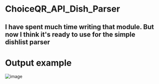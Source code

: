 # ChoiceQR_API_Dish_Parser
## I have spent much time writing that module. But now I think it's ready to use for the simple dishlist parser

# Output example
![image](https://github.com/METIZON/ChoiceQR_API_Dish_Parser/assets/63011952/8d019582-d4ae-47f1-a25e-4cdcfdedbfaf)

